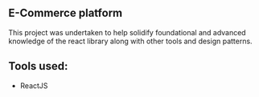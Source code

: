 ## E-Commerce platform

This project was undertaken to help solidify foundational and advanced knowledge of the react library along with other tools and design patterns.

## Tools used: 

+ ReactJS